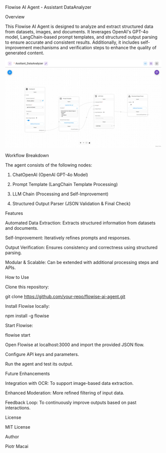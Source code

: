 Flowise AI Agent - Assistant DataAnalyzer

Overview

This Flowise AI Agent is designed to analyze and extract structured data from datasets, images, and documents. It leverages OpenAI's GPT-4o model, LangChain-based prompt templates, and structured output parsing to ensure accurate and consistent results. Additionally, it includes self-improvement mechanisms and verification steps to enhance the quality of generated content.

![Workflow Overview](img/Flowise_dataAnalyzer.jpg)


Workflow Breakdown

The agent consists of the following nodes:

1. ChatOpenAI (OpenAI GPT-4o Model)

2. Prompt Template (LangChain Template Processing)

3. LLM Chain (Processing and Self-Improvement)

4. Structured Output Parser (JSON Validation & Final Check)



Features

Automated Data Extraction: Extracts structured information from datasets and documents.

Self-Improvement: Iteratively refines prompts and responses.

Output Verification: Ensures consistency and correctness using structured parsing.

Modular & Scalable: Can be extended with additional processing steps and APIs.



How to Use

Clone this repository:

git clone https://github.com/your-repo/flowise-ai-agent.git

Install Flowise locally:

npm install -g flowise

Start Flowise:

flowise start

Open Flowise at localhost:3000 and import the provided JSON flow.

Configure API keys and parameters.

Run the agent and test its output.



Future Enhancements

Integration with OCR: To support image-based data extraction.

Enhanced Moderation: More refined filtering of input data.

Feedback Loop: To continuously improve outputs based on past interactions.


License

MIT License


Author

Piotr Macai
